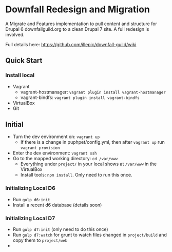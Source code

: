 # Downfall Redesign and Migration

A Migrate and Features implementation to pull content and structure for Drupal 6 downfallguild.org to a clean Drupal 7 site. A full redesign is involved.

Full details here: https://github.com/illepic/downfall-guild/wiki

## Quick Start

### Install local

* Vagrant
  * vagrant-hostmanager: `vagrant plugin install vagrant-hostmanager`
  * vagrant-bindfs: `vagrant plugin install vagrant-bindfs`
* VirtualBox
* Git

## Initial

* Turn the dev environment on: `vagrant up`
  * If there is a change in puphpet/config.yml, then after `vagrant up` run `vagrant provision`
* Enter the dev environment: `vagrant ssh`
* Go to the mapped working directory: `cd /var/www`
  * Everything under `project/` in your local shows at `/var/www` in the VirtualBox
  * Install tools: `npm install`. Only need to run this once.

### Initializing Local D6
  
* Run `gulp d6:init`
* Install a recent d6 database (details soon)

### Initializing Local D7

* Run `gulp d7:init` (only need to do this once)
* Run `gulp d7:watch` for grunt to watch files changed in `project/build` and copy them to `project/web`
*